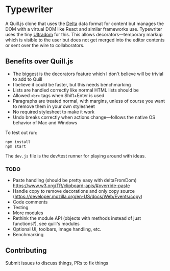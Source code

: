 # Typewriter

A Quill.js clone that uses the [Delta](https://github.com/quilljs/delta/) data format for content but manages the DOM
with a virtual DOM like React and similar frameworks use. Typewriter uses the tiny
[Ultradom](https://github.com/jorgebucaran/ultradom/) for this. This allows decorators—temporary markup which is visible
to the user but does not get merged into the editor contents or sent over the wire to collaborators.

## Benefits over Quill.js

* The biggest is the decorators feature which I don't believe will be trivial to add to Quill
* I believe it could be faster, but this needs benchmarking
* Lists are handled correctly like normal HTML lists should be
* Allowed `<br>` tags when Shift+Enter is used
* Paragraphs are treated normal, with margins, unless of course you want to remove them in your own stylesheet
* No required stylesheet to make it work
* Undo breaks correctly when actions change—follows the native OS behavior of Mac and Windows

To test out run:

```
npm install
npm start
```

The `dev.js` file is the dev/test runner for playing around with ideas.

### TODO

* Paste handling (should be pretty easy with deltaFromDom) https://www.w3.org/TR/clipboard-apis/#override-paste
* Handle copy to remove decorations and only copy source (https://developer.mozilla.org/en-US/docs/Web/Events/copy)
* Code comments
* Testing
* More modules
* Rethink the module API (objects with methods instead of just functions?), see quill's modules
* Optional UI, toolbars, image handling, etc.
* Benchmarking

## Contributing

Submit issues to discuss things, PRs to fix things
